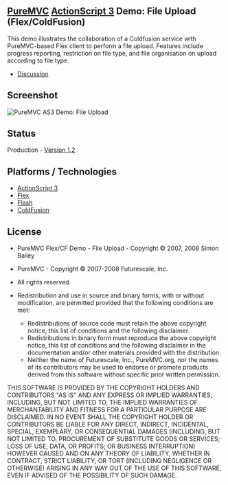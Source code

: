 ## [PureMVC](http://puremvc.github.com/) [ActionScript 3](https://github.com/PureMVC/puremvc-as3-standard-framework/wiki) Demo: File Upload (Flex/ColdFusion)
This demo illustrates the collaboration of a Coldfusion service with PureMVC-based Flex client to perform a file upload. Features include progress reporting, restriction on file type, and file organisation on upload according to file type.

* [Discussion](http://forums.puremvc.org/index.php?topic=174.0)

## Screenshot
![PureMVC AS3 Demo: File Upload](http://puremvc.org/pages/images/screenshots/PureMVC-Shot-AS3-Flex-FileUpload.png)

## Status
Production - [Version 1.2](https://github.com/PureMVC/puremvc-as3-demo-flex-cf-fileupload/blob/master/VERSION)

## Platforms / Technologies
* [ActionScript 3](http://en.wikipedia.org/wiki/ActionScript)
* [Flex](http://en.wikipedia.org/wiki/Adobe_Flex)
* [Flash](http://en.wikipedia.org/wiki/Adobe_flash)
* [ColdFusion](http://en.wikipedia.org/wiki/Adobe_ColdFusion)

## License
* PureMVC Flex/CF Demo - File Upload - Copyright © 2007, 2008 Simon Bailey 
* PureMVC - Copyright © 2007-2008 Futurescale, Inc.
* All rights reserved.

* Redistribution and use in source and binary forms, with or without modification, are permitted provided that the following conditions are met:

  * Redistributions of source code must retain the above copyright notice, this list of conditions and the following disclaimer.
  * Redistributions in binary form must reproduce the above copyright notice, this list of conditions and the following disclaimer in the documentation and/or other materials provided with the distribution.
  * Neither the name of Futurescale, Inc., PureMVC.org, nor the names of its contributors may be used to endorse or promote products derived from this software without specific prior written permission.

THIS SOFTWARE IS PROVIDED BY THE COPYRIGHT HOLDERS AND CONTRIBUTORS "AS IS" AND ANY EXPRESS OR IMPLIED WARRANTIES, INCLUDING, BUT NOT LIMITED TO, THE IMPLIED WARRANTIES OF MERCHANTABILITY AND FITNESS FOR A PARTICULAR PURPOSE ARE DISCLAIMED. IN NO EVENT SHALL THE COPYRIGHT HOLDER OR CONTRIBUTORS BE LIABLE FOR ANY DIRECT, INDIRECT, INCIDENTAL, SPECIAL, EXEMPLARY, OR CONSEQUENTIAL DAMAGES (INCLUDING, BUT NOT LIMITED TO, PROCUREMENT OF SUBSTITUTE GOODS OR SERVICES; LOSS OF USE, DATA, OR PROFITS; OR BUSINESS INTERRUPTION) HOWEVER CAUSED AND ON ANY THEORY OF LIABILITY, WHETHER IN CONTRACT, STRICT LIABILITY, OR TORT (INCLUDING NEGLIGENCE OR OTHERWISE) ARISING IN ANY WAY OUT OF THE USE OF THIS SOFTWARE, EVEN IF ADVISED OF THE POSSIBILITY OF SUCH DAMAGE.